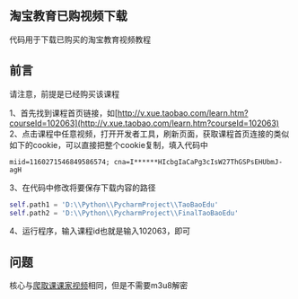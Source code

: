 ## 淘宝教育已购视频下载

代码用于下载已购买的淘宝教育视频教程

## 前言

请注意，前提是已经购买该课程

1、首先找到课程首页链接，如[http://v.xue.taobao.com/learn.htm?courseId=102063](http://v.xue.taobao.com/learn.htm?courseId=102063)  
2、点击课程中任意视频，打开开发者工具，刷新页面，获取课程首页连接的类似如下的cookie，可以直接把整个cookie复制，填入代码中
```
miid=1160271546849586574; cna=I******HIcbgIaCaPg3cIsW27ThGSPsEHUbmJ-agH
```
3、在代码中修改将要保存下载内容的路径
```python
self.path1 = 'D:\\Python\\PycharmProject\\TaoBaoEdu'
self.path2 = 'D:\\Python\\PycharmProject\\FinalTaoBaoEdu'
```
4、运行程序，输入课程id也就是输入102063，即可

## 问题

核心与[爬取课课家视频](https://github.com/joelYing/SpiderBar/tree/master/KoKoJia)相同，但是不需要m3u8解密


